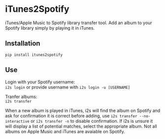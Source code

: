 # iTunes2Spotify 

iTunes/Apple Music to Spotify library transfer tool. Add an album to your Spotify library simply by playing it in iTunes.

## Installation
`pip install itunes2spotify`

## Use
Login with your Spotify username:  
`i2s login` or provide username with `i2s login -u [USERNAME]`

Tranfer albums:  
`i2s transfer`

When a new album is played in iTunes, i2s will find the album on Spotify and ask for confirmation it is correct before adding, use `i2s transfer --no-interactive` or `i2s transfer -n` to disable confirmation. If i2s is unsure it will display a list of potential matches, select the appropriate album. Not all albums on Apple Music and iTunes are avaiable on Spotify. 
